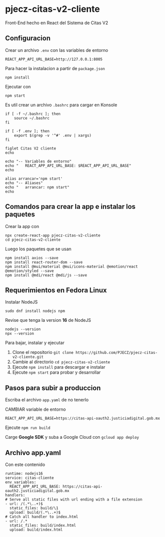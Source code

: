 # pjecz-citas-v2-cliente

Front-End hecho en React del Sistema de Citas V2

## Configuracion

Crear un archivo `.env` con las variables de entorno

    REACT_APP_API_URL_BASE=http://127.0.0.1:8005

Para hacer la instalacion a partir de `package.json`

    npm install

Ejecutar con

    npm start

Es util crear un archivo `.bashrc` para cargar en Konsole

    if [ -f ~/.bashrc ]; then
        source ~/.bashrc
    fi

    if [ -f .env ]; then
        export $(grep -v '^#' .env | xargs)
    fi

    figlet Citas V2 cliente
    echo

    echo "-- Variables de entorno"
    echo "   REACT_APP_API_URL_BASE: $REACT_APP_API_URL_BASE"
    echo

    alias arrancar='npm start'
    echo "-- Aliases"
    echo "   arrancar: npm start"
    echo

## Comandos para crear la app e instalar los paquetes

Crear la app con

    npx create-react-app pjecz-citas-v2-cliente
    cd pjecz-citas-v2-cliente

Luego los paquetes que se usan

    npm install axios --save
    npm install react-router-dom --save
    npm install @mui/material @mui/icons-material @emotion/react @emotion/styled --save
    npm install @mdi/react @mdi/js --save

## Requerimientos en Fedora Linux

Instalar NodeJS

    sudo dnf install nodejs npm

Revise que tenga la version **16** de NodeJS

    nodejs --version
    npx --version

Para bajar, instalar y ejecutar

1. Clone el repositorio `git clone https://github.com/PJECZ/pjecz-citas-v2-cliente.git`
1. Cambie al directorio `cd pjecz-citas-v2-cliente`
1. Ejecute `npm install` para descargar e instalar
1. Ejecute `npm start` para probar y desarrollar

## Pasos para subir a produccion

Escriba el archivo `app.yaml` de no tenerlo

CAMBIAR variable de entorno

    REACT_APP_API_URL_BASE=https://citas-api-oauth2.justiciadigital.gob.mx

Ejecute `npm run build`

Carge **Google SDK** y suba a Google Cloud con `gcloud app deploy`

## Archivo app.yaml

Con este contenido

    runtime: nodejs16
    service: citas-cliente
    env_variables:
      REACT_APP_API_URL_BASE: https://citas-api-oauth2.justiciadigital.gob.mx
    handlers:
    # Serve all static files with url ending with a file extension
    - url: /(.*\..+)$
      static_files: build/\1
      upload: build/(.*\..+)$
    # Catch all handler to index.html
    - url: /.*
      static_files: build/index.html
      upload: build/index.html
